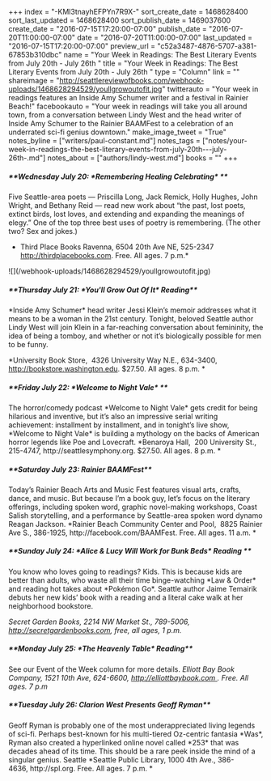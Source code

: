 +++
index = "-KMl3tnayhEFPYn7R9X-"
sort_create_date = 1468628400
sort_last_updated = 1468628400
sort_publish_date = 1469037600
create_date = "2016-07-15T17:20:00-07:00"
publish_date = "2016-07-20T11:00:00-07:00"
date = "2016-07-20T11:00:00-07:00"
last_updated = "2016-07-15T17:20:00-07:00"
preview_url = "c52a3487-4876-5707-a381-67853b310dbc"
name = "Your Week in Readings: The Best Literary Events from July 20th - July 26th "
title = "Your Week in Readings: The Best Literary Events from July 20th - July 26th "
type = "Column"
link = ""
shareimage = "http://seattlereviewofbooks.com/webhook-uploads/1468628294529/youllgrowoutofit.jpg"
twitterauto = "Your week in readings features an Inside Amy Schumer writer and a festival in Rainier Beach!"
facebookauto = "Your week in readings will take you all around town, from a conversation between Lindy West and the head writer of Inside Amy Schumer to the Rainier BAAMFest to a celebration of an underrated sci-fi genius downtown."
make_image_tweet = "True"
notes_byline = ["writers/paul-constant.md"]
notes_tags = ["notes/your-week-in-readings-the-best-literary-events-from-july-20th---july-26th-.md"]
notes_about = ["authors/lindy-west.md"]
books = ""
+++
<p class="noindent"><h5>**Wednesday July 20: *Remembering Healing Celebrating* **</h5></p> 
Five Seattle-area poets — Priscilla Long, Jack Remick, Holly Hughes, John Wright, and Bethany Reid — read new work about “the past, lost poets, extinct birds, lost loves, and extending and expanding the meanings of elegy.” One of the top three best uses of poetry is remembering. (The other two? Sex and jokes.)

 * Third Place Books Ravenna, 6504 20th Ave NE, 525-2347 http://thirdplacebooks.com. Free. All ages. 7 p.m.*

<p class="image-left">![](/webhook-uploads/1468628294529/youllgrowoutofit.jpg)</p>
<p class="noindent"><h5>**Thursday July 21: *You'll Grow Out Of It* Reading**</h5></p>
*Inside Amy Schumer* head writer Jessi Klein’s memoir addresses what it means to be a woman in the 21st century. Tonight, beloved Seattle author Lindy West will join Klein in a far-reaching conversation about femininity, the idea of being a tomboy, and whether or not it’s biologically  possible for men to be funny.

 *University Book Store,  4326 University Way N.E., 634-3400, http://bookstore.washington.edu. $27.50. All ages. 8 p.m. * 


<p class="noindent"><h5>**Friday July 22: *Welcome to Night Vale* **</h5></p>
The horror/comedy podcast *Welcome to Night Vale* gets credit for being hilarious and inventive, but it’s also an impressive serial writing achievement: installment by installment, and in tonight’s live show, *Welcome to Night Vale* is building a mythology on the backs of American horror legends like Poe and Lovecraft. 
 *Benaroya Hall,  200 University St., 215-4747, http://seattlesymphony.org. $27.50. All ages. 8 p.m. * 

<p class="noindent"><h5>**Saturday July 23: Rainier BAAMFest**</h5></p>
Today’s Rainier Beach Arts and Music Fest features visual arts, crafts, dance, and music. But because I’m a book guy, let’s focus on the literary offerings, including spoken word, graphic novel-making workshops, Coast Salish storytelling, and a performance by Seattle-area spoken word dynamo Reagan Jackson. 
 *Rainier Beach Community Center and Pool,  8825 Rainier Ave S., 386-1925, http://facebook.com/BAAMFest. Free. All ages. 11 a.m. *


<p class="noindent"><h5>**Sunday July 24: *Alice & Lucy Will Work for Bunk Beds* Reading
**</h5></p>
You know who loves going to readings? Kids. This is because kids are better than adults, who waste all their time binge-watching *Law & Order* and reading hot takes about *Pokémon Go*. Seattle author Jaime Temairik debuts her new kids’ book with a reading and a literal cake walk at her neighborhood bookstore.

*Secret Garden Books, 2214 NW Market St., 789-5006, http://secretgardenbooks.com, free, all ages, 1 p.m.*

<p class="noindent"><h5>**Monday July 25: *The Heavenly Table* Reading**</h5></p>

See our Event of the Week column for more details.
*Elliott Bay Book Company, 1521 10th Ave, 624-6600, http://elliottbaybook.com . Free. All ages. 7 p.m*

<p class="noindent"><h5>**Tuesday July 26: Clarion West Presents Geoff Ryman**</h5></p>
Geoff Ryman is probably one of the most underappreciated living legends of sci-fi. Perhaps best-known for his multi-tiered Oz-centric fantasia *Was*, Ryman also created a hyperlinked online novel called *253* that was decades ahead of its time. This should be a rare peek inside the mind of a singular genius. Seattle 
 *Seattle Public Library, 1000 4th Ave., 386-4636, http://spl.org. Free. All ages. 7 p.m. *